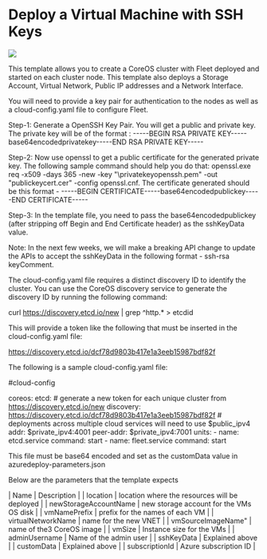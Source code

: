 # Deploy a Virtual Machine with SSH Keys

<a href="https://azuredeploy.net/" target="_blank">
    <img src="http://azuredeploy.net/deploybutton.png"/>
</a>

This template allows you to create a CoreOS cluster with Fleet deployed and started on each cluster node. This template also deploys a Storage Account, Virtual Network, Public IP addresses and a Network Interface. 

You will need to provide a key pair for authentication to the nodes as well as a cloud-config.yaml file to configure Fleet.

Step-1: Generate a OpenSSH Key Pair. You will get a public and private key. The private key will be of the format : -----BEGIN RSA PRIVATE KEY-----base64encodedprivatekey-----END RSA PRIVATE KEY-----

Step-2: Now use openssl to get a public certificate for the generated private key. The following sample command should help you do that: openssl.exe req -x509 -days 365 -new -key "<Path>\privatekeyopenssh.pem" -out "publickeycert.cer" -config openssl.cnf. The certificate generated should be this format - -----BEGIN CERTIFICATE-----base64encodedpublickey-----END CERTIFICATE-----

Step-3: In the template file, you need to pass the base64encodedpublickey (after stripping off Begin and End Certificate header) as the sshKeyData value.

Note: In the next few weeks, we will make a breaking API change to update the APIs to accept the sshKeyData in the following format - ssh-rsa <publickey> keyComment.


The cloud-config.yaml file requires a distinct discovery ID to identify the cluster. You can use the CoreOS discovery service to generate the discovery ID by running the following command:

curl https://discovery.etcd.io/new | grep ^http.* > etcdid

This will provide a token like the following that must be inserted in the cloud-config.yaml file:

https://discovery.etcd.io/dcf78d9803b417e1a3eeb15987bdf82f

The following is a sample cloud-config.yaml file:

#cloud-config

coreos:
  etcd:
    # generate a new token for each unique cluster from https://discovery.etcd.io/new
    discovery: https://discovery.etcd.io/dcf78d9803b417e1a3eeb15987bdf82f
    # deployments across multiple cloud services will need to use $public_ipv4
    addr: $private_ipv4:4001
    peer-addr: $private_ipv4:7001
  units:
    - name: etcd.service
      command: start
    - name: fleet.service
      command: start

This file must be base64 encoded and set as the customData value in azuredeploy-parameters.json


Below are the parameters that the template expects

| Name   | Description    |
| location | location where the resources will be deployed |
| newStorageAccountName | new storage account for the VMs OS disk |
| vmNamePrefix | prefix for the names of each VM |
| virtualNetworkName | name for the new VNET |
| vmSourceImageName" | name of the3 CoreOS image |
| vmSize | Instance size for the VMs |
| adminUsername | Name of the admin user | 
| sshKeyData | Explained above |
| customData | Explained above |
| subscriptionId | Azure subscription ID |

